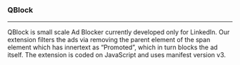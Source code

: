 ### QBlock
___
QBlock is small scale Ad Blocker currently developed only for LinkedIn. Our extension filters the ads via removing the parent element of the span element which has innertext as “Promoted”, which in turn blocks the ad itself. The extension is coded on JavaScript and uses manifest version v3.
